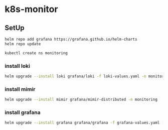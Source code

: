 # k8s-monitor

## SetUp

```sh
helm repo add grafana https://grafana.github.io/helm-charts
helm repo update

kubectl create ns monitoring
```

### install loki

```sh
helm upgrade --install loki grafana/loki -f loki-values.yaml -n monitoring
```

### install mimir

```sh
helm upgrade --install mimir grafana/mimir-distributed -n monitoring
```

### install grafana

```sh
helm upgrade --install grafana grafana/grafana -f grafana-values.yaml -n monitoring
```
